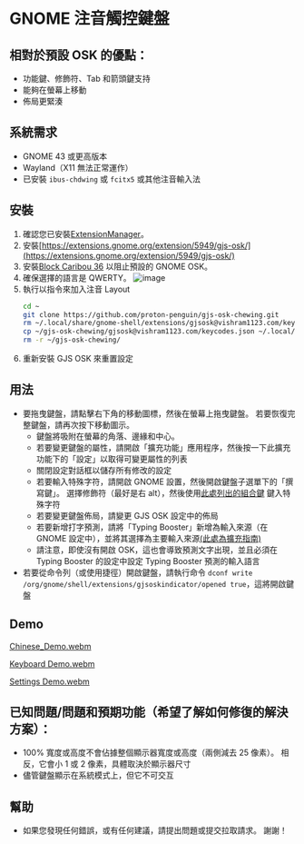 # GNOME 注音觸控鍵盤

## 相對於預設 OSK 的優點：
 - 功能鍵、修飾符、Tab 和箭頭鍵支持
 - 能夠在螢幕上移動
 - 佈局更緊湊

## 系統需求
 - GNOME 43 或更高版本
 - Wayland（X11 無法正常運作）
 - 已安裝 ```ibus-chdwing``` 或 ```fcitx5``` 或其他注音輸入法

## 安裝
1. 確認您已安裝[ExtensionManager](https://github.com/mjakeman/extension-manager)。
2. 安裝[https://extensions.gnome.org/extension/5949/gjs-osk/](https://extensions.gnome.org/extension/5949/gjs-osk/)
3. 安裝[Block Caribou 36](https://extensions.gnome.org/extension/3222/block-caribou-36/) 以阻止預設的 ​​GNOME OSK。
4. 確保選擇的語言是 QWERTY。
![image](https://github.com/proton-penguin/gjs-osk-chewing/assets/142492829/1c4ff63c-bf76-44e4-aaa3-05d1ada95b0d)
5. 執行以指令來加入注音 Layout 
   ```bash
   cd ~
   git clone https://github.com/proton-penguin/gjs-osk-chewing.git
   rm ~/.local/share/gnome-shell/extensions/gjsosk@vishram1123.com/keycodes.json
   cp ~/gjs-osk-chewing/gjsosk@vishram1123.com/keycodes.json ~/.local/share/gnome-shell/extensions/gjsosk@vishram1123.com/keycodes.json
   rm -r ~/gjs-osk-chewing/
   ```
6. 重新安裝 GJS OSK 來重置設定

## 用法
- 要拖曳鍵盤，請點擊右下角的移動圖標，然後在螢幕上拖曳鍵盤。 若要恢復完整鍵盤，請再次按下移動圖示。
  - 鍵盤將吸附在螢幕的角落、邊緣和中心。
  - 若要變更鍵盤的屬性，請開啟「擴充功能」應用程序，然後按一下此擴充功能下的「設定」以取得可變更屬性的列表
  - 關閉設定對話框以儲存所有修改的設定
  - 若要輸入特殊字符，請開啟 GNOME 設置，然後開啟鍵盤子選單下的「撰寫鍵」。 選擇修飾符（最好是右 alt），然後使用[此處列出的組合鍵](https://en.wikipedia.org/wiki/Compose_key#Common_compose_combinations) 鍵入特殊字符
  - 若要變更鍵盤佈局，請變更 GJS OSK 設定中的佈局
  - 若要新增打字預測，請將「Typing Booster」新增為輸入來源（在GNOME 設定中），並將其選擇為主要輸入來源[(此處為擴充指南)](https://mike-fabian.github.io/ibus-typing-booster/docs/user/)
  - 請注意，即使沒有開啟 OSK，這也會導致預測文字出現，並且必須在 Typing Booster 的設定中設定 Typing Booster 預測的輸入語言
- 若要從命令列（或使用捷徑）開啟鍵盤，請執行命令 ```dconf write /org/gnome/shell/extensions/gjsoskindicator/opened true```，這將開啟鍵盤

## Demo
[Chinese_Demo.webm](https://github.com/proton-penguin/gjs-osk-chewing/assets/142492829/5986bebe-2387-4999-9e71-84559d133729)

[Keyboard Demo.webm](https://user-images.githubusercontent.com/64966832/210458851-1b91adba-f6e4-4d40-b0d5-dba2c46cc354.webm)

[Settings Demo.webm](https://user-images.githubusercontent.com/64966832/210458854-eb458311-3d3f-4edb-93df-f5b8334d4cbc.webm)

## 已知問題/問題和預期功能（希望了解如何修復的解決方案）：
 - 100% 寬度或高度不會佔據整個顯示器寬度或高度（兩側減去 25 像素）。 相反，它會小 1 或 2 像素，具體取決於顯示器尺寸
 - 儘管鍵盤顯示在系統模式上，但它不可交互

## 幫助
 - 如果您發現任何錯誤，或有任何建議，請提出問題或提交拉取請求。 謝謝！
